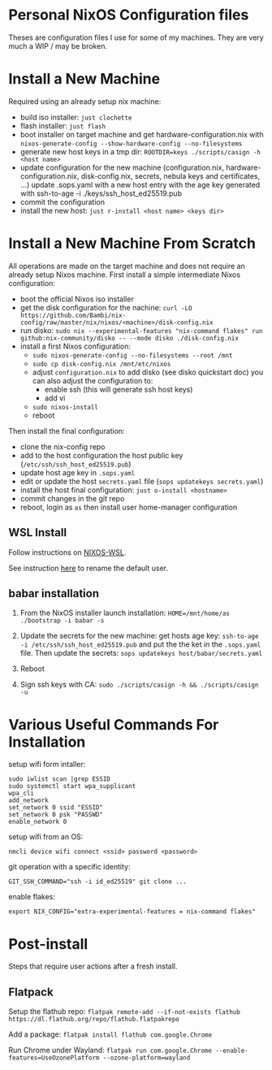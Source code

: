 # Personal NixOS Configuration files
Theses are configuration files I use for some of my machines.
They are very much a WIP / may be broken.

# Install a New Machine
Required using an already setup nix machine:
- build iso installer: `just clochette`
- flash installer: `just flash`
- boot installer on target machine and get hardware-configuration.nix with `nixos-generate-config --show-hardware-config --no-filesystems`
- generate new host keys in a tmp dir: `ROOTDIR=keys ./scripts/casign -h <host name>`
- update configuration for the new machine (configuration.nix, hardware-configuration.nix, disk-config.nix, secrets, nebula keys and certificates, ...)
  update .sops.yaml with a new host entry with the age key generated with ssh-to-age -i ./keys/ssh_host_ed25519.pub
- commit the configuration
- install the new host: `just r-install <host name> <keys dir>`

# Install a New Machine From Scratch
All operations are made on the target machine and does not require an already setup Nixos machine.
First install a simple intermediate Nixos configuration:
- boot the official Nixos iso installer
- get the disk configuration for the nachine: `curl -LO https://github.com/Bambi/nix-config/raw/master/nix/nixos/<machine>/disk-config.nix`
- run disko: `sudo nix --experimental-features "nix-command flakes" run github:nix-community/disko -- --mode disko ./disk-config.nix`
- install a first Nixos configuration:
  - `sudo nixos-generate-config --no-filesystems --root /mnt`
  - `sudo cp disk-config.nix /mnt/etc/nixos`
  - adjust `configuration.nix` to add disko (see disko quickstart doc)
    you can also adjust the configuration to:
    - enable ssh (this will generate ssh host keys)
    - add vi
  - `sudo nixos-install`
  - reboot

Then install the final configuration:
- clone the nix-config repo
- add to the host configuration the host public key (`/etc/ssh/ssh_host_ed25519.pub`) 
- update host age key in `.sops.yaml`
- edit or update the host `secrets.yaml` file (`sops updatekeys secrets.yaml`)
- install the host final configuration: `just o-install <hostname>`
- commit changes in the git repo
- reboot, login as `as` then install user home-manager configuration

## WSL Install
Follow instructions on [NIXOS-WSL](https://github.com/nix-community/nixos-wsl).

See instruction [here](https://discourse.nixos.org/t/set-default-user-in-wsl2-nixos-distro/38328/8)
to rename the default user.

## babar installation

1. From the NixOS installer launch installation:
   `HOME=/mnt/home/as ./bootstrap -i babar -s`

2. Update the secrets for the new machine:
   get hosts age key: `ssh-to-age -i /etc/ssh/ssh_host_ed25519.pub` and
   put the the ket in the `.sops.yaml` file.
   Then update the secrets: `sops updatekeys host/babar/secrets.yaml`

3. Reboot

4. Sign ssh keys with CA:
   `sudo ./scripts/casign -h && ./scripts/casign -u`

# Various Useful Commands For Installation

setup wifi form intaller:
```
sudo iwlist scan |grep ESSID
sudo systemctl start wpa_supplicant
wpa_cli
add_network
set_network 0 ssid "ESSID"
set_network 0 psk "PASSWD"
enable_network 0
```

setup wifi from an OS:
```
nmcli device wifi connect <ssid> password <password>
```

git operation with a specific identity:
```
GIT_SSH_COMMAND="ssh -i id_ed25519" git clone ...
```

enable flakes:
```
export NIX_CONFIG="extra-experimental-features = nix-command flakes"
```

# Post-install
Steps that require user actions after a fresh install.

## Flatpack
Setup the flathub repo: `flatpak remote-add --if-not-exists flathub https://dl.flathub.org/repo/flathub.flatpakrepo`

Add a package: `flatpak install flathub com.google.Chrome`

Run Chrome under Wayland: `flatpak run com.google.Chrome --enable-features=UseOzonePlatform --ozone-platform=wayland`
